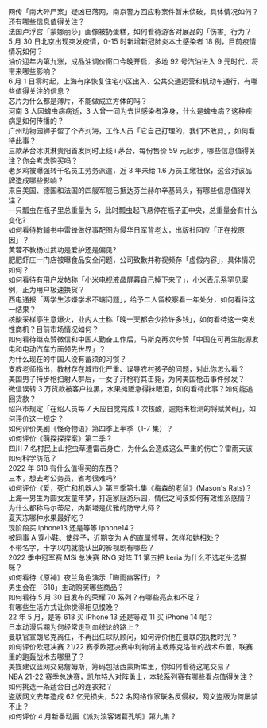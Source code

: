 网传「南大碎尸案」疑凶已落网，南京警方回应称案件暂未侦破，具体情况如何？还有哪些信息值得关注？  
法国卢浮宫「蒙娜丽莎」画像被扔蛋糕，如何看待游客对展品的「伤害」行为？  
5 月 30 日北京出现突发疫情，0-15 时新增新冠肺炎本土感染者 18 例，目前疫情情况如何？  
油价迎年内第九涨，成品油调价窗口今晚开启，多地 92 号汽油进入 9 元时代，将带来哪些影响？  
6 月 1 日零时起，上海有序恢复住宅小区出入、公共交通运营和机动车通行，有哪些值得关注的信息？  
芯片为什么都是薄片，不能做成立方体的吗？  
河南 3 人因蜱虫病病逝，3 人曾一同为去世感染者净身，什么是蜱虫病？这种疾病是如何传播的？  
广州动物园狮子留了个齐刘海，工作人员「它自己打理的，我们不敢剪」，如何看待此事？  
三款茅台冰淇淋贵阳首发同时上线 i 茅台，每份售价 59 元起步，哪些信息值得关注？你会考虑购买吗？  
老乡鸡被曝强转千名员工劳务派遣，近 3 年未给 1.6 万员工缴社保，这会对该品牌造成哪些影响？  
来自美国、德国和法国的四艘军舰已抵达芬兰赫尔辛基码头，有哪些信息值得关注？  
一只瓢虫在瓶子里总重量为 5，此时瓢虫起飞悬停在瓶子正中央，总重量会有什么变化?  
如何看待教辅书中雷锋做好事配图为侵华日军背老太，出版社回应「正在找原因」？  
黄蓉不教杨过武功是爱护还是偏见?  
肥肥虾庄一门店被曝食品安全问题，公司致歉并称视频存「虚假内容」，具体情况如何？  
如何看待有用户发帖称「小米电视液晶屏幕自己掉下来了」，小米表示系罕见案例，正为用户极速换货？  
西电通报「两学生涉嫌学术不端问题」，给予二人留校察看一年处分，如何看待这一结果？  
核酸采样亭生意爆火，业内人士称「晚一天都会少捡许多钱」，如何看待这一突发性商机？目前市场情况如何？  
如何看待继点赞微信和中国人勤奋工作后，马斯克再次夸赞「中国在可再生能源发电和电动汽车方面领先世界」？  
为什么现在的中国人没有蓄须的习惯？  
支教老师指出，教材存在城市化严重、误导农村孩子的问题，对此你怎么看？  
美国男子持步枪扫射人群后，一女子开枪将其击毙，为何美国枪击事件频发？  
微信误转 3 万货款被客户拉黑，水果摊贩急得抹眼泪，如何看待此事？如何能追回货款？  
绍兴市规定「在绍人员每 7 天应自觉完成 1 次核酸，逾期未检测的将赋黄码」，如何评价这一规定？  
如何评价美剧《怪奇物语》第四季上半季（1-7 集）？  
如何评价《萌探探探案》第二季？  
四川 7 名村民上山挖虫草遭雷击身亡，为什么会造成这么严重的伤亡？雷雨天该如何科学防范？  
2022 年 618 有什么值得买的东西？  
三本，想去考公务员，省考很难吗?  
如何评价《爱，死亡和机器人》第三季第七集《梅森的老鼠》(Mason's Rats)？  
上海一男生为圆女友童年梦，打造家庭游乐园，情侣之间该如何有效维系感情？  
为什么都称马尔蒂尼，内斯塔是优雅的防守大师？  
夏天冻哪种水果最好吃？  
现阶段买 iphone13 还是等等 iphone14？  
被同事 A 穿小鞋、使绊子，近期变为 A 的直属领导，怎样和她相处？  
不带名字，十字以内就能认出的影视剧有哪些？  
2022 季中冠军赛 MSi 总决赛 RNG 对阵 T1 第五把 keria 为什么不选老头选猫咪？  
如何看待《原神》夜兰角色演示「晦雨幽客行」？  
男生会在「618」主动购买哪些商品？  
如何看待 5 月 30 日发布的荣耀 70 系列？有哪些亮点和不足？  
有哪些生活方式让你觉得相见恨晚？  
22 年 5 月，是等 618 买 iPhone 13 还是等双 11 买 iPhone 14 呢？  
日本动漫后期为何经常走到血统论的路上？  
曼联官宣朗尼克离任，不再出任球队顾问，如何评价他在曼联的执教时光？  
如何评价欧冠决赛 21/22 赛季欧冠决赛中利物浦主教练克洛普的战术布置，联赛里的跑轰战术去哪里了？  
美媒建议篮网交易詹姆斯，筹码包括西蒙斯库里，你如何看待这笔交易？  
NBA 21-22 赛季总决赛，凯尔特人对阵勇士，本轮系列赛有哪些看点值得关注？  
如何挑选一条适合自己的连衣裙？  
盗版网文去年造成 62 亿元损失，522 名网络作家联名反侵权，网文盗版为何屡禁不止？  
如何评价 4 月新番动画《派对浪客诸葛孔明》第九集？  
